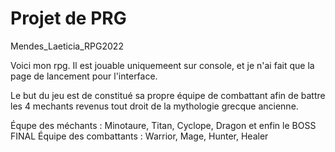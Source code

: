 # Projet de PRG

Mendes_Laeticia_RPG2022

Voici mon rpg. Il est jouable uniquemeent sur console, et je n'ai fait que la page de lancement pour l'interface. 

Le but du jeu est de constitué sa propre équipe de combattant afin de battre les 4 mechants revenus tout droit de la mythologie grecque ancienne. 

Équpe des méchants : Minotaure, Titan, Cyclope, Dragon et enfin le BOSS FINAL
Équipe des combattants : Warrior, Mage, Hunter, Healer
